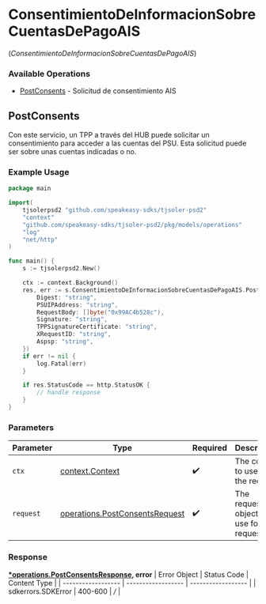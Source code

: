 # ConsentimientoDeInformacionSobreCuentasDePagoAIS
(*ConsentimientoDeInformacionSobreCuentasDePagoAIS*)

### Available Operations

* [PostConsents](#postconsents) - Solicitud de consentimiento AIS

## PostConsents

Con este servicio, un TPP a través del HUB puede solicitar un consentimiento para acceder a las cuentas del PSU. Esta solicitud puede ser sobre unas cuentas indicadas o no.

### Example Usage

```go
package main

import(
	tjsolerpsd2 "github.com/speakeasy-sdks/tjsoler-psd2"
	"context"
	"github.com/speakeasy-sdks/tjsoler-psd2/pkg/models/operations"
	"log"
	"net/http"
)

func main() {
    s := tjsolerpsd2.New()

    ctx := context.Background()
    res, err := s.ConsentimientoDeInformacionSobreCuentasDePagoAIS.PostConsents(ctx, operations.PostConsentsRequest{
        Digest: "string",
        PSUIPAddress: "string",
        RequestBody: []byte("0x99AC4b528c"),
        Signature: "string",
        TPPSignatureCertificate: "string",
        XRequestID: "string",
        Aspsp: "string",
    })
    if err != nil {
        log.Fatal(err)
    }

    if res.StatusCode == http.StatusOK {
        // handle response
    }
}
```

### Parameters

| Parameter                                                                            | Type                                                                                 | Required                                                                             | Description                                                                          |
| ------------------------------------------------------------------------------------ | ------------------------------------------------------------------------------------ | ------------------------------------------------------------------------------------ | ------------------------------------------------------------------------------------ |
| `ctx`                                                                                | [context.Context](https://pkg.go.dev/context#Context)                                | :heavy_check_mark:                                                                   | The context to use for the request.                                                  |
| `request`                                                                            | [operations.PostConsentsRequest](../../pkg/models/operations/postconsentsrequest.md) | :heavy_check_mark:                                                                   | The request object to use for the request.                                           |


### Response

**[*operations.PostConsentsResponse](../../pkg/models/operations/postconsentsresponse.md), error**
| Error Object       | Status Code        | Content Type       |
| ------------------ | ------------------ | ------------------ |
| sdkerrors.SDKError | 400-600            | */*                |
